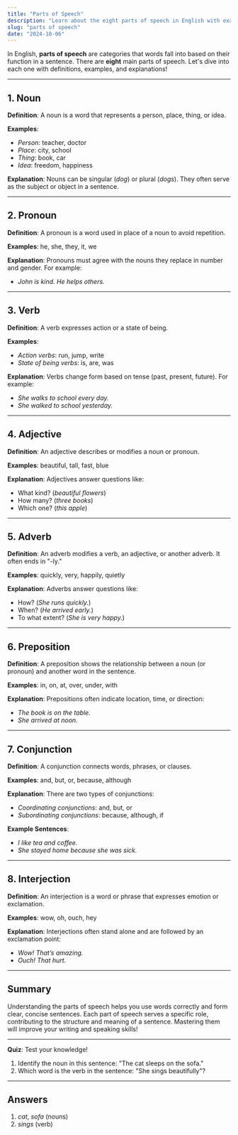 ```yaml
---
title: "Parts of Speech"
description: "Learn about the eight parts of speech in English with examples and explanations."
slug: "parts of speech"
date: "2024-10-06"
---
```


In English, **parts of speech** are categories that words fall into based on their function in a sentence. There are **eight** main parts of speech. Let's dive into each one with definitions, examples, and explanations!

---

## 1. Noun

**Definition**: A noun is a word that represents a person, place, thing, or idea.

**Examples**: 
- *Person*: teacher, doctor
- *Place*: city, school
- *Thing*: book, car
- *Idea*: freedom, happiness

**Explanation**: Nouns can be singular (*dog*) or plural (*dogs*). They often serve as the subject or object in a sentence.

---

## 2. Pronoun

**Definition**: A pronoun is a word used in place of a noun to avoid repetition.

**Examples**: he, she, they, it, we

**Explanation**: Pronouns must agree with the nouns they replace in number and gender. For example:
- *John is kind. He helps others.*
  
---

## 3. Verb

**Definition**: A verb expresses action or a state of being.

**Examples**: 
- *Action verbs*: run, jump, write
- *State of being verbs*: is, are, was

**Explanation**: Verbs change form based on tense (past, present, future). For example:
- *She walks to school every day.*
- *She walked to school yesterday.*

---

## 4. Adjective

**Definition**: An adjective describes or modifies a noun or pronoun.

**Examples**: beautiful, tall, fast, blue

**Explanation**: Adjectives answer questions like:
- What kind? (*beautiful flowers*)
- How many? (*three books*)
- Which one? (*this apple*)

---

## 5. Adverb

**Definition**: An adverb modifies a verb, an adjective, or another adverb. It often ends in "-ly."

**Examples**: quickly, very, happily, quietly

**Explanation**: Adverbs answer questions like:
- How? (*She runs quickly.*)
- When? (*He arrived early.*)
- To what extent? (*She is very happy.*)

---

## 6. Preposition

**Definition**: A preposition shows the relationship between a noun (or pronoun) and another word in the sentence.

**Examples**: in, on, at, over, under, with

**Explanation**: Prepositions often indicate location, time, or direction:
- *The book is on the table.*
- *She arrived at noon.*

---

## 7. Conjunction

**Definition**: A conjunction connects words, phrases, or clauses.

**Examples**: and, but, or, because, although

**Explanation**: There are two types of conjunctions:
- *Coordinating conjunctions*: and, but, or
- *Subordinating conjunctions*: because, although, if

**Example Sentences**:
- *I like tea and coffee.*
- *She stayed home because she was sick.*

---

## 8. Interjection

**Definition**: An interjection is a word or phrase that expresses emotion or exclamation.

**Examples**: wow, oh, ouch, hey

**Explanation**: Interjections often stand alone and are followed by an exclamation point:
- *Wow! That’s amazing.*
- *Ouch! That hurt.*

---

## Summary

Understanding the parts of speech helps you use words correctly and form clear, concise sentences. Each part of speech serves a specific role, contributing to the structure and meaning of a sentence. Mastering them will improve your writing and speaking skills!

---

**Quiz**: Test your knowledge!
1. Identify the noun in this sentence: "The cat sleeps on the sofa."
2. Which word is the verb in the sentence: "She sings beautifully"?

---

## Answers
1. *cat*, *sofa* (nouns)
2. *sings* (verb)
